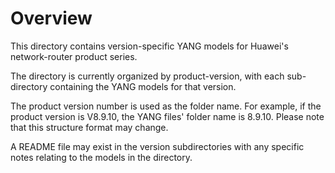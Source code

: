 # **Overview**

This directory contains version-specific YANG models for Huawei's network-router product series.

The directory is currently organized by product-version, with each sub-directory containing the YANG models for that version. 

The product version number is used as the folder name. For example, if the product version is V8.9.10, the YANG files' folder name is 8.9.10. Please note that this structure format may change.

A README file may exist in the version subdirectories with any specific notes relating to the models in the directory.










